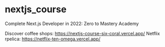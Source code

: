# nextjs_course
Complete Next.js Developer in 2022: Zero to Mastery Academy

Discover coffee shops: https://nextjs-course-six-coral.vercel.app/
Netflix rpelica: https://netflix-ten-omega.vercel.app/
